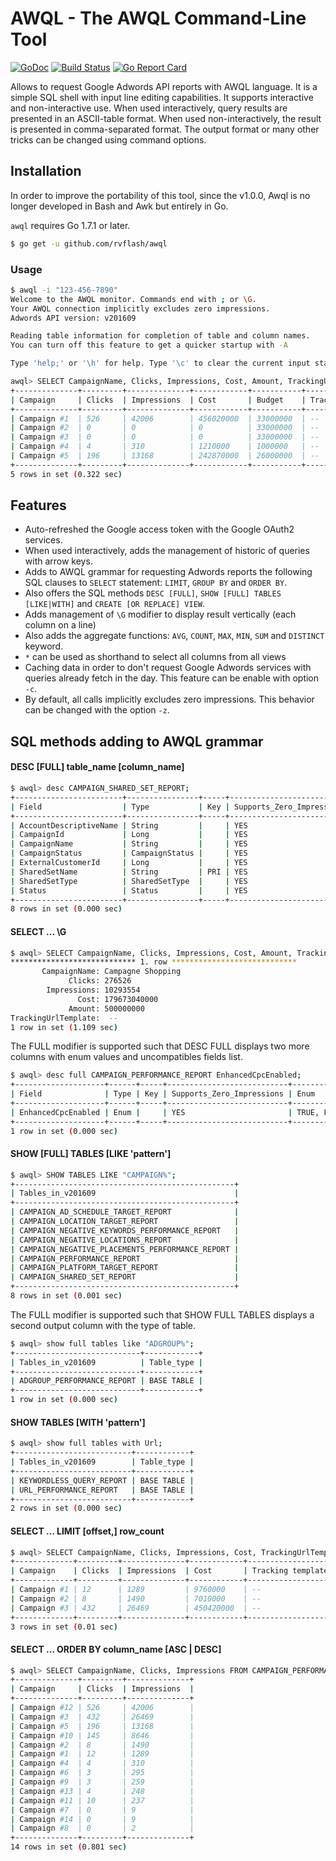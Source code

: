 # AWQL - The AWQL Command-Line Tool

[![GoDoc](https://godoc.org/github.com/rvflash/awql?status.svg)](https://godoc.org/github.com/rvflash/awql)
[![Build Status](https://img.shields.io/travis/rvflash/awql.svg)](https://travis-ci.org/rvflash/awql)
[![Go Report Card](https://goreportcard.com/badge/github.com/rvflash/awql)](https://goreportcard.com/report/github.com/rvflash/awql)


Allows to request Google Adwords API reports with AWQL language.
It is a simple SQL shell with input line editing capabilities. It supports interactive and non-interactive use.
When used interactively, query results are presented in an ASCII-table format.
When used non-interactively, the result is presented in comma-separated format. The output format or many other tricks can be changed using command options.


## Installation

In order to improve the portability of this tool, since the v1.0.0, Awql is no longer developed in Bash and Awk but entirely in Go.

`awql` requires Go 1.7.1 or later.

```bash
$ go get -u github.com/rvflash/awql
```


### Usage

```bash
$ awql -i "123-456-7890"
Welcome to the AWQL monitor. Commands end with ; or \G.
Your AWQL connection implicitly excludes zero impressions.
Adwords API version: v201609

Reading table information for completion of table and column names.
You can turn off this feature to get a quicker startup with -A

Type 'help;' or '\h' for help. Type '\c' to clear the current input statement.

awql> SELECT CampaignName, Clicks, Impressions, Cost, Amount, TrackingUrlTemplate FROM CAMPAIGN_PERFORMANCE_REPORT LIMIT 5;
+--------------+---------+--------------+------------+-----------+--------------------+
| Campaign     | Clicks  | Impressions  | Cost       | Budget    | Tracking template  |
+--------------+---------+--------------+------------+-----------+--------------------+
| Campaign #1  | 526     | 42006        | 456020000  | 33000000  | --                 |
| Campaign #2  | 0       | 0            | 0          | 33000000  | --                 |
| Campaign #3  | 0       | 0            | 0          | 33000000  | --                 |
| Campaign #4  | 4       | 310          | 1210000    | 1000000   | --                 |
| Campaign #5  | 196     | 13168        | 242870000  | 26000000  | --                 |
+--------------+---------+--------------+------------+-----------+--------------------+
5 rows in set (0.322 sec)
```
 
 
## Features

* Auto-refreshed the Google access token with the Google OAuth2 services.
* When used interactively, adds the management of historic of queries with arrow keys.
* Adds to AWQL grammar for requesting Adwords reports the following SQL clauses to `SELECT` statement: `LIMIT`, `GROUP BY` and `ORDER BY`.
* Also offers the SQL methods `DESC [FULL]`, `SHOW [FULL] TABLES [LIKE|WITH]` and `CREATE [OR REPLACE] VIEW`.
* Adds management of `\G` modifier to display result vertically (each column on a line)
* Also adds the aggregate functions: `AVG`, `COUNT`, `MAX`, `MIN`, `SUM` and `DISTINCT` keyword.
* `*` can be used as shorthand to select all columns from all views
* Caching data in order to don't request Google Adwords services with queries already fetch in the day. This feature can be enable with option `-c`. 
* By default, all calls implicitly excludes zero impressions. This behavior can be changed with the option `-z`.


## SQL methods adding to AWQL grammar


#### DESC [FULL] table_name [column_name]

```bash
$ awql> desc CAMPAIGN_SHARED_SET_REPORT;
+------------------------+----------------+-----+---------------------------+
| Field                  | Type           | Key | Supports_Zero_Impressions |
+------------------------+----------------+-----+---------------------------+
| AccountDescriptiveName | String         |     | YES                       |
| CampaignId             | Long           |     | YES                       |
| CampaignName           | String         |     | YES                       |
| CampaignStatus         | CampaignStatus |     | YES                       |
| ExternalCustomerId     | Long           |     | YES                       |
| SharedSetName          | String         | PRI | YES                       |
| SharedSetType          | SharedSetType  |     | YES                       |
| Status                 | Status         |     | YES                       |
+------------------------+----------------+-----+---------------------------+
8 rows in set (0.000 sec)
```


#### SELECT ... \G

```bash
$ awql> SELECT CampaignName, Clicks, Impressions, Cost, Amount, TrackingUrlTemplate FROM CAMPAIGN_PERFORMANCE_REPORT LIMIT 1\G
**************************** 1. row ****************************
       CampaignName: Campagne Shopping
             Clicks: 276526
        Impressions: 10293554
               Cost: 179673040000
             Amount: 500000000
TrackingUrlTemplate:  --
1 row in set (1.109 sec)
```

The FULL modifier is supported such that DESC FULL displays two more columns with enum values and uncompatibles fields list.

```bash
$ awql> desc full CAMPAIGN_PERFORMANCE_REPORT EnhancedCpcEnabled;
+--------------------+------+-----+---------------------------+-------------+---------------------+
| Field              | Type | Key | Supports_Zero_Impressions | Enum        | Not_compatible_with |
+--------------------+------+-----+---------------------------+-------------+---------------------+
| EnhancedCpcEnabled | Enum |     | YES                       | TRUE, FALSE |                     |
+--------------------+------+-----+---------------------------+-------------+---------------------+
1 row in set (0.000 sec)
```


#### SHOW [FULL] TABLES [LIKE 'pattern']

```bash
$ awql> SHOW TABLES LIKE "CAMPAIGN%";
+-------------------------------------------------+
| Tables_in_v201609                               |
+-------------------------------------------------+
| CAMPAIGN_AD_SCHEDULE_TARGET_REPORT              |
| CAMPAIGN_LOCATION_TARGET_REPORT                 |
| CAMPAIGN_NEGATIVE_KEYWORDS_PERFORMANCE_REPORT   |
| CAMPAIGN_NEGATIVE_LOCATIONS_REPORT              |
| CAMPAIGN_NEGATIVE_PLACEMENTS_PERFORMANCE_REPORT |
| CAMPAIGN_PERFORMANCE_REPORT                     |
| CAMPAIGN_PLATFORM_TARGET_REPORT                 |
| CAMPAIGN_SHARED_SET_REPORT                      |
+-------------------------------------------------+
8 rows in set (0.001 sec)
```

The FULL modifier is supported such that SHOW FULL TABLES displays a second output column with the type of table.

```bash
$ awql> show full tables like "ADGROUP%";
+----------------------------+------------+
| Tables_in_v201609          | Table_type |
+----------------------------+------------+
| ADGROUP_PERFORMANCE_REPORT | BASE TABLE |
+----------------------------+------------+
1 row in set (0.000 sec)
```


#### SHOW TABLES [WITH 'pattern']

```bash
$ awql> show full tables with Url;
+--------------------------+------------+
| Tables_in_v201609        | Table_type |
+--------------------------+------------+
| KEYWORDLESS_QUERY_REPORT | BASE TABLE |
| URL_PERFORMANCE_REPORT   | BASE TABLE |
+--------------------------+------------+
2 rows in set (0.000 sec)
```


#### SELECT ... LIMIT [offset,] row_count

```bash
$ awql> SELECT CampaignName, Clicks, Impressions, Cost, TrackingUrlTemplate FROM CAMPAIGN_PERFORMANCE_REPORT LIMIT 3;
+-------------+---------+--------------+------------+--------------------+
| Campaign    | Clicks  | Impressions  | Cost       | Tracking template  |
+-------------+---------+--------------+------------+--------------------+
| Campaign #1 | 12      | 1289         | 9760000    | --                 |
| Campaign #2 | 8       | 1490         | 7010000    | --                 |
| Campaign #3 | 432     | 26469        | 450420000  | --                 |
+-------------+---------+--------------+------------+--------------------+
3 rows in set (0.01 sec)
```


#### SELECT ... ORDER BY column_name [ASC | DESC]

```bash
$ awql> SELECT CampaignName, Clicks, Impressions FROM CAMPAIGN_PERFORMANCE_REPORT ORDER BY Impressions DESC;
+--------------+---------+--------------+
| Campaign     | Clicks  | Impressions  |
+--------------+---------+--------------+
| Campaign #12 | 526     | 42006        |
| Campaign #3  | 432     | 26469        |
| Campaign #5  | 196     | 13168        |
| Campaign #10 | 145     | 8646         |
| Campaign #2  | 8       | 1490         |
| Campaign #1  | 12      | 1289         |
| Campaign #4  | 4       | 310          |
| Campaign #6  | 3       | 295          |
| Campaign #9  | 3       | 259          |
| Campaign #13 | 4       | 248          |
| Campaign #11 | 10      | 237          |
| Campaign #7  | 0       | 9            |
| Campaign #14 | 0       | 9            |
| Campaign #8  | 0       | 2            |
+--------------+---------+--------------+
14 rows in set (0.801 sec)
```